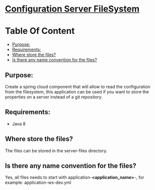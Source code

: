 # [Configuration Server FileSystem](http://localhost:3000/post/254)

# Table Of Content
- [Purpose:](#purpose-)
- [Requirements:](#requirements-)
- [Where store the files?](#where-store-the-files-)
- [Is there any name convention for the files?](#is-there-any-name-convention-for-the-files-)

## Purpose:
Create a spring cloud component that will allow to read the configuration from the filesystem, 
this application can be used if you want to store the properties on a server instead of 
a git repository.

## Requirements:
* Java 8

## Where store the files?
The files can be stored in the server-files directory.

## Is there any name convention for the files?
Yes, all files needs to start with application-**<application_name>**-**<environment>**, 
for example: application-ws-dev.yml
